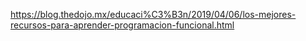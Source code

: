 https://blog.thedojo.mx/educaci%C3%B3n/2019/04/06/los-mejores-recursos-para-aprender-programacion-funcional.html
